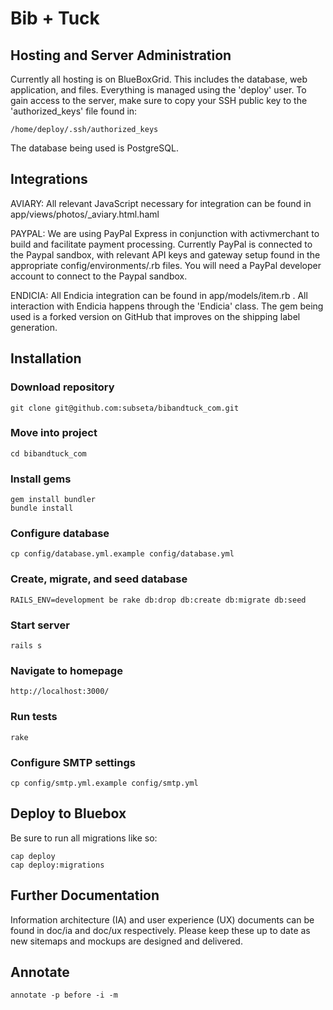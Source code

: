 Bib + Tuck
==========

Hosting and Server Administration
------------

Currently all hosting is on BlueBoxGrid. This includes the database, web application, and files. Everything is managed using the 'deploy' user. To gain access to the server, make sure to copy your SSH public key to the 'authorized_keys' file found in:

    /home/deploy/.ssh/authorized_keys

The database being used is PostgreSQL.

Integrations
------------

AVIARY: All relevant JavaScript necessary for integration can be found in app/views/photos/_aviary.html.haml

PAYPAL: We are using PayPal Express in conjunction with activmerchant to build and facilitate payment processing. Currently PayPal is connected to the Paypal sandbox, with relevant API keys and gateway setup found in the appropriate config/environments/<your environment>.rb files. You will need a PayPal developer account to connect to the Paypal sandbox.

ENDICIA: All Endicia integration can be found in app/models/item.rb . All interaction with Endicia happens through the 'Endicia' class. The gem being used is a forked version on GitHub that improves on the shipping label generation.


Installation
------------

### Download repository

    git clone git@github.com:subseta/bibandtuck_com.git

### Move into project

    cd bibandtuck_com

### Install gems

    gem install bundler
    bundle install

### Configure database

    cp config/database.yml.example config/database.yml

### Create, migrate, and seed database

    RAILS_ENV=development be rake db:drop db:create db:migrate db:seed

### Start server

    rails s

### Navigate to homepage

    http://localhost:3000/

### Run tests

    rake

### Configure SMTP settings

    cp config/smtp.yml.example config/smtp.yml

Deploy to Bluebox
-----------------

Be sure to run all migrations like so:

    cap deploy
    cap deploy:migrations

Further Documentation
-------------

Information architecture (IA) and user experience (UX) documents can be found in doc/ia and doc/ux respectively. Please keep these up to date as new sitemaps and mockups are designed and delivered.

Annotate
--------

    annotate -p before -i -m
